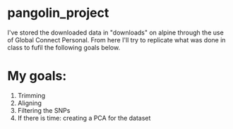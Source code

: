 # pangolin_project
I've stored the downloaded data in "downloads" on alpine through the use of Global Connect Personal. From here I'll try to replicate what was done in class to fufil the following goals below. 

# My goals: 
1. Trimming
2. Aligning
3. Filtering the SNPs
4. If there is time: creating a PCA for the dataset

